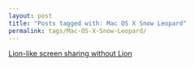 ```yaml
---
layout: post
title: "Posts tagged with: Mac OS X Snow Leopard"
permalink: tags/Mac-OS-X-Snow-Leopard/
---
```

[Lion-like screen sharing without Lion](/2011/09/lion-like-screen-sharing-without-lion)
